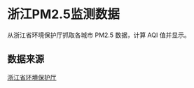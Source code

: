 # 浙江PM2.5监测数据

从浙江省环境保护厅抓取各城市 PM2.5 数据，计算 AQI 值并显示。

## 数据来源

[浙江省环境保护厅](http://app.zjepb.gov.cn:8080/wasdemo/search?channelid=121215)
